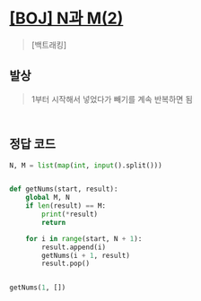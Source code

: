 # [[BOJ] N과 M(2)](<(https://www.acmicpc.net/problem/15650)>)

> [백트래킹]

## 발상

> 1부터 시작해서 넣었다가 빼기를 계속 반복하면 됨

## <br>정답 코드

```python
N, M = list(map(int, input().split()))


def getNums(start, result):
    global M, N
    if len(result) == M:
        print(*result)
        return

    for i in range(start, N + 1):
        result.append(i)
        getNums(i + 1, result)
        result.pop()


getNums(1, [])

```
